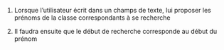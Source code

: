 1. Lorsque l’utilisateur écrit dans un champs de texte, lui proposer les prénoms de la classe correspondants à se recherche

2. Il faudra ensuite que le début de recherche corresponde au début du prénom